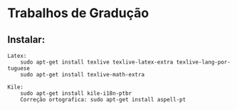Trabalhos de Gradução
=======

Instalar:
-----
	Latex:
		sudo apt-get install tex­live tex­live-latex-extra tex­live-lang-por­tu­guese
		sudo apt-get install tex­live-math-extra

	Kile:
		sudo apt-get install kile-i18n-ptbr
		Correção ortografica: sudo apt-get install aspell-pt
